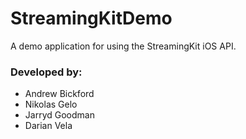 StreamingKitDemo
================

A demo application for using the StreamingKit iOS API.

### Developed by:
- Andrew Bickford
- Nikolas Gelo
- Jarryd Goodman
- Darian Vela
